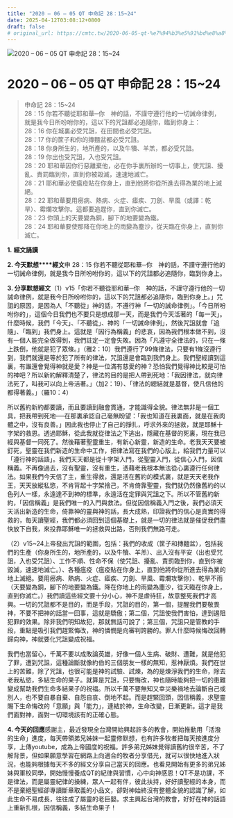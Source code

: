 ```yaml
---
title: "2020 – 06 – 05 QT 申命記 28：15~24"
date: 2025-04-12T03:08:12+0800
draft: false
# original_url: https://cmtc.tw/2020-06-05-qt-%e7%94%b3%e5%91%bd%e8%a8%98-28%ef%bc%9a1524
---
```


![2020 – 06 – 05 QT 申命記 28：15\~24](/images/qt.jpg   "2020 – 06 – 05 QT 申命記 28：15\~24")

# 2020 – 06 – 05 QT 申命記 28：15\~24

> 申命記 28：15\~24  
> 28：15 你若不聽從耶和華─你　神的話，不謹守遵行他的一切誡命律例，就是我今日所吩咐你的，這以下的咒詛都必追隨你，臨到你身上：  
> 28：16 你在城裏必受咒詛，在田間也必受咒詛。  
> 28：17 你的筐子和你的摶麵盆都必受咒詛。  
> 28：18 你身所生的，地所產的，以及牛犢、羊羔，都必受咒詛。  
> 28：19 你出也受咒詛，入也受咒詛。  
> 28：20 耶和華因你行惡離棄他，必在你手裏所辦的一切事上，使咒詛、擾亂、責罰臨到你，直到你被毀滅，速速地滅亡。  
> 28：21 耶和華必使瘟疫貼在你身上，直到他將你從所進去得為業的地上滅絕。  
> 28：22 耶和華要用癆病、熱病、火症、瘧疾、刀劍、旱風（或譯：乾旱）、霉爛攻擊你。這都要追趕你，直到你滅亡。  
> 28：23 你頭上的天要變為銅，腳下的地要變為鐵。  
> 28：24 耶和華要使那降在你地上的雨變為塵沙，從天臨在你身上，直到你滅亡。

**1.** **經文誦讀**

**2. 今天默想****經文**申 28：15 你若不聽從耶和華─你　神的話，不謹守遵行他的一切誡命律例，就是我今日所吩咐你的，這以下的咒詛都必追隨你，臨到你身上。

**3. 分享默想經文**（1）v15「你若不聽從耶和華─你　神的話，不謹守遵行他的一切誡命律例，就是我今日所吩咐你的，這以下的咒詛都必追隨你，臨到你身上。」咒詛的原因，是因為人「不聽從」神的話，不遵行神「一切的誡命律例」。「今日所吩咐你的」，這個今日我們也不要只是想成那一天，而是我們今天活著的「每一天」。什麼時候，我們「今天」、「不聽從」、神的「一切誡命律例」，然後咒詛就會「追隨」、「臨到」我們身上。這就是「因行為稱義」的悲哀，因為我們根本做不到，沒有一個人能完全做得到，我們註定一定會失敗。因為「凡遵守全律法的，只在一條上跌倒，他就是犯了眾條。」（雅2：10）我們遵行了99條律法，只要有1條沒遵行到，我們就還是等於犯了所有的律法，咒詛還是會臨到我們身上。我們聖經讀到這裏，有誰還會覺得神就是愛？神是一位滿有慈愛的神？恐怕我們覺得神比較是可怕的神吧？所以新約解釋清楚了，律法的目的是把人帶到死地：「我因律法，就向律法死了，叫我可以向上帝活著。」（加2：19）、「律法的總結就是基督，使凡信他的都得著義。」（羅10：4）

所以舊約新約都要讀，而且要讀到融會貫通，才能識得全貌。律法無非是一個工具，把我帶到死地──在那裏承認自己毫無盼望：「我也知道在我裏面，就是在我肉體之中，沒有良善。」因此我也停止了自己的掙扎，呼求外來的拯救，就是耶穌十字架的救恩。透過耶穌，從此我就從律法之下逃出，隱藏在基督的死裏，現在我已經與基督一同死了。然後藉著聖靈重生，有新心新靈，新造的生命。老我天天要被釘死，聖靈在我們新造的生命中工作，把律法寫在我們的心版上，給我們力量可以「遵行神的話語」。我們天天都是從十字架入門，從聖靈入門，從信心入門，因信稱義。不再像過去，沒有聖靈，沒有重生，憑藉老我根本無法從心裏遵行任何律法。如果我們今天信了主，重生得救，還是活在舊約的模式裏，就是天天老我作王，天天放縱私慾，不肯背起十字架捨己，不肯倚靠聖靈，我們就仍然像舊約的以色列人一樣，永遠達不到神的標準，永遠活在定罪與咒詛之下。所以不管舊約新約，「因信稱義」是我們唯一的入門與救法。但從因信稱義入門之後，我們必須天天活出新造的生命，倚靠神的靈與神的話，長大成熟，印證我們的信心是真實的得救的，每天讀聖經，我們都必須回到這個基礎上，就是一切的律法就是催促我們盡快放下自我，來投靠耶穌唯一的拯救與出路，否則我們無路可走。

（2）v15\~24上帝發出咒詛的範圍，包括：我們的收成（筐子和摶麵盆），包括我們的生產（你身所生的，地所產的，以及牛犢、羊羔）、出入沒有平安（出也受咒詛，入也受咒詛）、工作不順、性命不保（使咒詛、擾亂、責罰臨到你，直到你被毀滅，速速地滅亡。）、各種瘟疫（瘟疫貼在你身上，直到他將你從所進去得為業的地上滅絕。要用癆病、熱病、火症、瘧疾、刀劍、旱風、霉爛攻擊你）、乾旱不雨（天要變為銅，腳下的地要變為鐵。降在你地上的雨變為塵沙，從天臨在你身上，直到你滅亡。）我們讀這些經文要十分小心，神不是虐待狂，故意整死我們才高興。一切的咒詛都不是目的，而是手段，咒詛的目的，第一個，提醒我們要敬畏神，不要不把神的話當一回事，這就是驕傲；第二個，咒詛使我們害怕，達到遏阻犯罪的效果。除非我們明知故犯，那就無話可說了；第三個，咒詛只是管教的手段，重點是吸引我們趕緊悔改，神的憐憫是向審判誇勝的。罪人什麼時候悔改回轉歸向神，神就要化咒詛變成祝福。

我們也當留心，千萬不要以成敗論英雄，好像一個人生病、破財、遭難，就是他犯了罪，遭到咒詛，這種論斷就像約伯的三個朋友一樣的無知，惹神厭煩。我們在世上的苦難，除了咒詛，也很可能是神的試驗、試煉，為的是煉淨我們的生命，除去老我私慾，多結生命的果子。就算是咒詛，只要悔改，神也隨時能夠把一切的患難變成幫助我們生命多結果子的祝福。所以千萬不要無知又幸災樂禍地去論斷自己或別人，也不要自暴自棄、自怨自哀、倒地不起。而是趕緊回頭，因信稱義，求聖靈賜下生命悔改的「意願」與「能力」，連結於神，生命改變，日漸更新。這才是我們面對神，面對一切環境該有的正確心態。

**4. 今天的回應**感謝主，最近發現全台灣開始興起許多的教會，開始推動用「活潑的生命」進度，每天帶領弟兄姊妹一起靈修默想，也有許多牧者把每天按進度分享，上傳youtube，成為上帝國度的祝福。許多弟兄姊妹覺得讀舊約很辛苦，不了解背景，但如果願意學習在網路上向適合的牧者分享借光，就可以很快地進入狀況，也能夠根據每天不多的經文分享自己當天的回應。也看見開始有更多的弟兄姊妹與軍校同學，開始慢慢養成QT的紀律與習慣，心中向神感恩！QT不是功課，不是律法，而是屬靈紀律的操練，眾人一起有伴，彼此扶持，好好讀聖經的本身，而不是棄絕聖經卻專讀斷章取義的小品文，卻對神始終沒有整體全貌的認識了解，如此生命不易成長，往往成了屬靈的老巨嬰。求主興起台灣的教會，好好在神的話語上重新扎根，因信稱義，多結生命果子！